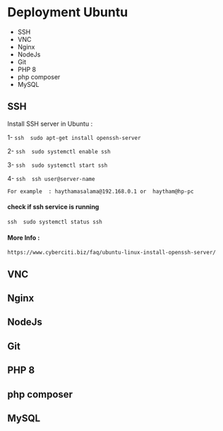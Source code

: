 # Deployment Ubuntu 

*  SSH
* VNC
* Nginx
* NodeJs 
* Git
* PHP 8
* php composer
* MySQL



## SSH
  
  Install SSH server in Ubuntu :
  
  
  1- ``ssh 
  sudo apt-get install openssh-server
  ``
  
  2- ``ssh 
sudo systemctl enable ssh
  ``

 3- ``ssh 
sudo systemctl start ssh
  ``
  
   4- ``ssh 
  ssh user@server-name  
  ``
  
    For example  : haythamasalama@192.168.0.1 or  haytham@hp-pc
 #### check if ssh service is running    

   ``ssh 
 sudo systemctl status ssh
  ``
  #### More Info :
    https://www.cyberciti.biz/faq/ubuntu-linux-install-openssh-server/
     
     
## VNC


## Nginx


## NodeJs


## Git



## PHP 8



## php composer



## MySQL


